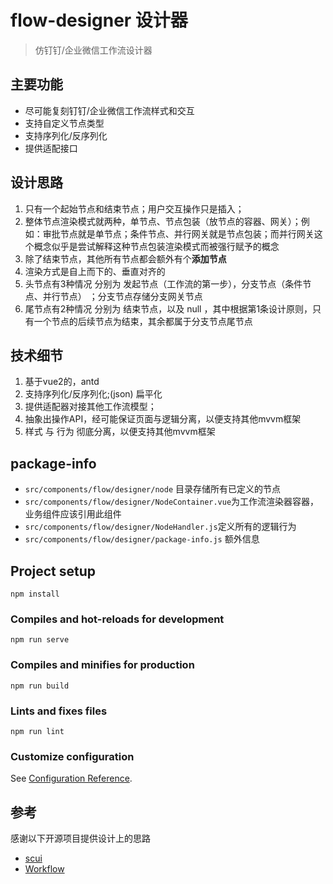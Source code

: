 # flow-designer 设计器

> 仿钉钉/企业微信工作流设计器

## 主要功能

* 尽可能复刻钉钉/企业微信工作流样式和交互
* 支持自定义节点类型
* 支持序列化/反序列化
* 提供适配接口

## 设计思路

1. 只有一个起始节点和结束节点；用户交互操作只是插入；
2. 整体节点渲染模式就两种，单节点、节点包装（放节点的容器、网关）；例如：审批节点就是单节点；条件节点、并行网关就是节点包装；而并行网关这个概念似乎是尝试解释这种节点包装渲染模式而被强行赋予的概念
3. 除了结束节点，其他所有节点都会额外有个<b>添加节点</b>
4. 渲染方式是自上而下的、垂直对齐的
5. 头节点有3种情况 分别为 发起节点（工作流的第一步），分支节点（条件节点、并行节点） ；分支节点存储分支网关节点
6. 尾节点有2种情况 分别为 结束节点，以及 null ，其中根据第1条设计原则，只有一个节点的后续节点为结束，其余都属于分支节点尾节点

## 技术细节

1. 基于vue2的，antd
2. 支持序列化/反序列化;(json) 扁平化
3. 提供适配器对接其他工作流模型；
4. 抽象出操作API，经可能保证页面与逻辑分离，以便支持其他mvvm框架
6. 样式 与 行为 彻底分离，以便支持其他mvvm框架

## package-info

* ``src/components/flow/designer/node`` 目录存储所有已定义的节点
* ``src/components/flow/designer/NodeContainer.vue``为工作流渲染器容器，业务组件应该引用此组件
* ``src/components/flow/designer/NodeHandler.js``定义所有的逻辑行为
* ``src/components/flow/designer/package-info.js`` 额外信息

## Project setup

```
npm install
```

### Compiles and hot-reloads for development

```
npm run serve
```

### Compiles and minifies for production

```
npm run build
```

### Lints and fixes files

```
npm run lint
```

### Customize configuration

See [Configuration Reference](https://cli.vuejs.org/config/).

## 参考

感谢以下开源项目提供设计上的思路

* [scui](https://gitee.com/lolicode/scui)
* [Workflow](https://github.com/StavinLi/Workflow)

